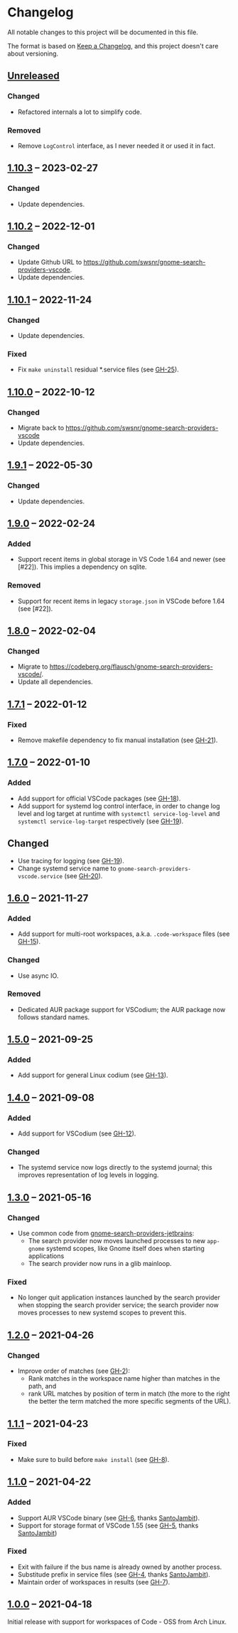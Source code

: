 # Changelog
All notable changes to this project will be documented in this file.

The format is based on [Keep a Changelog](https://keepachangelog.com/en/1.0.0/),
and this project doesn't care about versioning.

## [Unreleased]

### Changed
- Refactored internals a lot to simplify code.

### Removed
- Remove `LogControl` interface, as I never needed it or used it in fact.

## [1.10.3] – 2023-02-27

### Changed
- Update dependencies.

## [1.10.2] – 2022-12-01

### Changed
- Update Github URL to <https://github.com/swsnr/gnome-search-providers-vscode>.
- Update dependencies.

## [1.10.1] – 2022-11-24

### Changed
- Update dependencies.

### Fixed

- Fix `make uninstall` residual \*.service files (see [GH-25]).

[GH-25]: https://github.com/swsnr/gnome-search-providers-vscode/pull/25

## [1.10.0] – 2022-10-12

### Changed

- Migrate back to <https://github.com/swsnr/gnome-search-providers-vscode>
- Update dependencies.

## [1.9.1] – 2022-05-30

### Changed
- Update dependencies.

## [1.9.0] – 2022-02-24

### Added
- Support recent items in global storage in VS Code 1.64 and newer (see [#22]).
  This implies a dependency on sqlite.

### Removed
- Support for recent items in legacy `storage.json` in VSCode before 1.64  (see [#22]).

## [1.8.0] – 2022-02-04

### Changed
- Migrate to <https://codeberg.org/flausch/gnome-search-providers-vscode/>.
- Update all dependencies.

## [1.7.1] – 2022-01-12

### Fixed

- Remove makefile dependency to fix manual installation (see [GH-21]).

[GH-21]: https://github.com/swsnr/gnome-search-providers-vscode/pull/21

## [1.7.0] – 2022-01-10

### Added
- Add support for official VSCode packages (see [GH-18]).
- Add support for systemd log control interface, in order to change log level and log target at runtime with `systemctl service-log-level` and `systemctl service-log-target` respectively (see [GH-19]).

## Changed
- Use tracing for logging (see [GH-19]).
- Change systemd service name to `gnome-search-providers-vscode.service` (see [GH-20]).

[GH-18]: https://github.com/swsnr/gnome-search-providers-vscode/pull/18
[GH-19]: https://github.com/swsnr/gnome-search-providers-vscode/pull/19
[GH-20]: https://github.com/swsnr/gnome-search-providers-vscode/pull/20

## [1.6.0] – 2021-11-27

### Added
- Add support for multi-root workspaces, a.k.a. `.code-workspace` files (see [GH-15]).

### Changed
- Use async IO.

### Removed
- Dedicated AUR package support for VSCodium; the AUR package now follows standard names.

[GH-15]: https://github.com/swsnr/gnome-search-providers-vscode/pull/15

## [1.5.0] – 2021-09-25

### Added
- Add support for general Linux codium (see [GH-13]).

[GH-13]: https://github.com/swsnr/gnome-search-providers-vscode/pull/13

## [1.4.0] – 2021-09-08

### Added
- Add support for VSCodium (see [GH-12]).

### Changed
- The systemd service now logs directly to the systemd journal; this improves representation of log levels in logging.

[GH-12]: https://github.com/swsnr/gnome-search-providers-vscode/pull/12

## [1.3.0] – 2021-05-16

### Changed
- Use common code from [gnome-search-providers-jetbrains](https://github.com/swsnr/gnome-search-providers-jetbrains/tree/main/crates/common):
  - The search provider now moves launched processes to new `app-gnome` systemd scopes, like Gnome itself does when starting applications
  - The search provider now runs in a glib mainloop.

### Fixed
- No longer quit application instances launched by the search provider when stopping the search provider service; the search provider now moves processes to new systemd scopes to prevent this.

## [1.2.0] – 2021-04-26

### Changed

- Improve order of matches (see [GH-2]):
    - Rank matches in the workspace name higher than matches in the path, and
    - rank URL matches by position of term in match (the more to the right the better the term matched the more specific segments of the URL).

[GH-2]: https://github.com/swsnr/gnome-search-providers-vscode/issues/2

## [1.1.1] – 2021-04-23

### Fixed
- Make sure to build before `make install` (see [GH-8]).

[GH-8]: https://github.com/swsnr/gnome-search-providers-vscode/issues/8

## [1.1.0] – 2021-04-22

### Added

- Support AUR VSCode binary (see [GH-6], thanks [SantoJambit]).
- Support for storage format of VSCode 1.55 (see [GH-5], thanks [SantoJambit])

### Fixed

- Exit with failure if the bus name is already owned by another process.
- Substitude prefix in service files (see [GH-4], thanks [SantoJambit]).
- Maintain order of workspaces in results (see [GH-7]).

[SantoJambit]: https://github.com/SantoJambit
[GH-4]: https://github.com/swsnr/gnome-search-providers-vscode/pull/4
[GH-5]: https://github.com/swsnr/gnome-search-providers-vscode/pull/5
[GH-6]: https://github.com/swsnr/gnome-search-providers-vscode/pull/6
[GH-7]: https://github.com/swsnr/gnome-search-providers-vscode/pull/7

## [1.0.0] – 2021-04-18

Initial release with support for workspaces of Code - OSS from Arch Linux.

[Unreleased]: https://github.com/swsnr/gnome-search-providers-vscode/compare/v1.10.3...HEAD
[1.10.3]: https://github.com/swsnr/gnome-search-providers-vscode/compare/v1.10.2...v1.10.3
[1.10.2]: https://github.com/swsnr/gnome-search-providers-vscode/compare/v1.10.1...v1.10.2
[1.10.1]: https://github.com/swsnr/gnome-search-providers-vscode/compare/v1.10.0...v1.10.1
[1.10.0]: https://github.com/swsnr/gnome-search-providers-vscode/compare/v1.9.1...v1.10.0
[1.9.1]: https://github.com/swsnr/gnome-search-providers-vscode/compare/v1.9.0...v1.9.1
[1.9.0]: https://github.com/swsnr/gnome-search-providers-vscode/compare/v1.8.0...v1.9.0
[1.8.0]: https://github.com/swsnr/gnome-search-providers-vscode/compare/v1.7.1...v1.8.0
[1.7.1]: https://github.com/swsnr/gnome-search-providers-vscode/compare/v1.7.0...v1.7.1
[1.7.0]: https://github.com/swsnr/gnome-search-providers-vscode/compare/v1.6.0...v1.7.0
[1.6.0]: https://github.com/swsnr/gnome-search-providers-vscode/compare/v1.5.0...v1.6.0
[1.5.0]: https://github.com/swsnr/gnome-search-providers-vscode/compare/v1.4.0...v1.5.0
[1.4.0]: https://github.com/swsnr/gnome-search-providers-vscode/compare/v1.3.0...v1.4.0
[1.3.0]: https://github.com/swsnr/gnome-search-providers-vscode/compare/v1.2.0...v1.3.0
[1.2.0]: https://github.com/swsnr/gnome-search-providers-vscode/compare/v1.1.1...v1.2.0
[1.1.1]: https://github.com/swsnr/gnome-search-providers-vscode/compare/v1.1.0...v1.1.1
[1.1.0]: https://github.com/swsnr/gnome-search-providers-vscode/compare/v1.0.0...v1.1.0
[1.0.0]: https://github.com/swsnr/gnome-search-providers-vscode/releases/tag/v1.0.0
